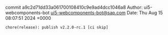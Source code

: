 commit a9c2d71dd33a061700108410c9e9ad4dcc1046a8
Author: ui5-webcomponents-bot <ui5-webcomponents-bot@sap.com>
Date:   Thu Aug 15 08:07:51 2024 +0000

    chore(release): publish v2.2.0-rc.1 [ci skip]
